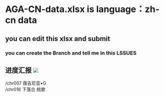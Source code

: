 # AGA-CN-data.xlsx is language：zh-cn data
## you can edit this xlsx and submit

### you can create the Branch and tell me in this LSSUES

## 进度汇报 [![](https://img.shields.io/badge/%E8%BF%9B%E5%BA%A6-%E5%B7%B2%E5%AE%8C%E6%88%90-green)](https://github.com/Marcus-Lacia/AliceGearAegis-material)

/chr007	薇吉尼亚•G  
/chr016	下落合 桃歌



